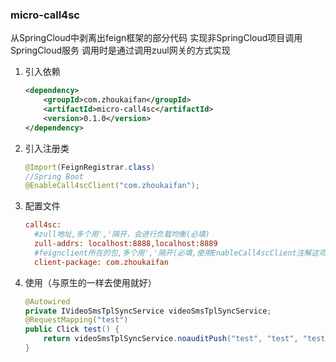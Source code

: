 ### micro-call4sc

从SpringCloud中剥离出feign框架的部分代码
实现非SpringCloud项目调用SpringCloud服务
调用时是通过调用zuul网关的方式实现

1. 引入依赖

   ```xml
   <dependency>
       <groupId>com.zhoukaifan</groupId>
       <artifactId>micro-call4sc</artifactId>
       <version>0.1.0</version>
   </dependency>
   ```

2. 引入注册类

   ```java
   @Import(FeignRegistrar.class)
   //Spring Boot
   @EnableCall4scClient("com.zhoukaifan");
   ```

3. 配置文件

   ```ini
   call4sc:
     #zull地址,多个用','隔开，会进行负载均衡(必填)
     zull-addrs: localhost:8888,localhost:8889
     #feignclient所在的包,多个用','隔开(必填,使用EnableCall4scClient注解这项配置无效)
     client-package: com.zhoukaifan
   ```

4. 使用（与原生的一样去使用就好）

   ```java
   @Autowired
   private IVideoSmsTplSyncService videoSmsTplSyncService;
   @RequestMapping("test")
   public Click test() {
       return videoSmsTplSyncService.noauditPush("test", "test", "test");
   }
   ```

   ​